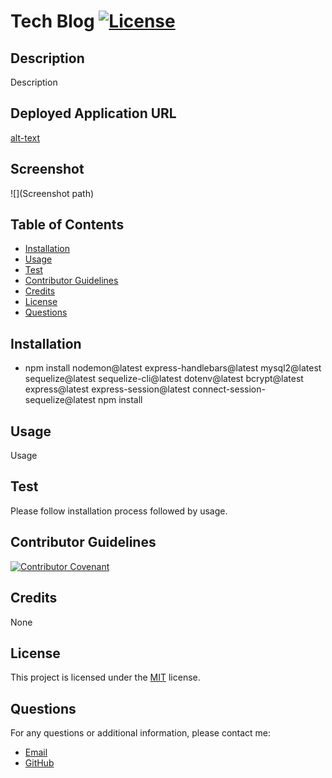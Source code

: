 # Tech Blog [![License](https://img.shields.io/badge/license-MIT-blue.svg)](https://opensource.org/licenses/MIT)

## Description
Description

## Deployed Application URL
[alt-text](Link)

## Screenshot
![](Screenshot path)

## Table of Contents
- [Installation](#installation)
- [Usage](#usage)
- [Test](#test)
- [Contributor Guidelines](#contributor-guidelines)
- [Credits](@credits)
- [License](#license)
- [Questions](#questions)

## Installation
- npm install nodemon@latest express-handlebars@latest mysql2@latest sequelize@latest sequelize-cli@latest dotenv@latest bcrypt@latest express@latest express-session@latest connect-session-sequelize@latest npm install

## Usage
Usage

## Test
Please follow installation process followed by usage.

## Contributor Guidelines

[![Contributor Covenant](https://img.shields.io/badge/Contributor%20Covenant-2.1-4baaaa.svg)](code_of_conduct.md)

## Credits
None

## License

This project is licensed under the [MIT](https://opensource.org/licenses/MIT) license.

## Questions

For any questions or additional information, please contact me:
- [Email](mailto:mariam.miladd@gmail.com?subject=[GitHub]%20Dev%20Connect)
- [GitHub](https://github.com/mariamdawood)